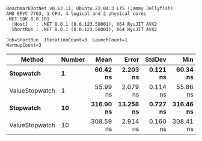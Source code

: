 ```

BenchmarkDotNet v0.13.11, Ubuntu 22.04.3 LTS (Jammy Jellyfish)
AMD EPYC 7763, 1 CPU, 4 logical and 2 physical cores
.NET SDK 8.0.101
  [Host]   : .NET 8.0.1 (8.0.123.58001), X64 RyuJIT AVX2
  ShortRun : .NET 8.0.1 (8.0.123.58001), X64 RyuJIT AVX2

Job=ShortRun  IterationCount=3  LaunchCount=1  
WarmupCount=3  

```
| Method         | Number | Mean      | Error     | StdDev   | Min       | Max       | Gen0   | Allocated |
|--------------- |------- |----------:|----------:|---------:|----------:|----------:|-------:|----------:|
| **Stopwatch**      | **1**      |  **60.42 ns** |  **2.203 ns** | **0.121 ns** |  **60.34 ns** |  **60.56 ns** | **0.0005** |      **40 B** |
| ValueStopwatch | 1      |  55.99 ns |  2.079 ns | 0.114 ns |  55.86 ns |  56.07 ns |      - |         - |
| **Stopwatch**      | **10**     | **316.90 ns** | **13.258 ns** | **0.727 ns** | **316.46 ns** | **317.74 ns** | **0.0005** |      **40 B** |
| ValueStopwatch | 10     | 308.59 ns |  2.914 ns | 0.160 ns | 308.41 ns | 308.70 ns |      - |         - |
